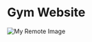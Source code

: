# Gym Website

![My Remote Image](https://oluwibe-faith.netlify.app/static/media/image-6.8b7e00bea7d570140494.png?dl=0)


